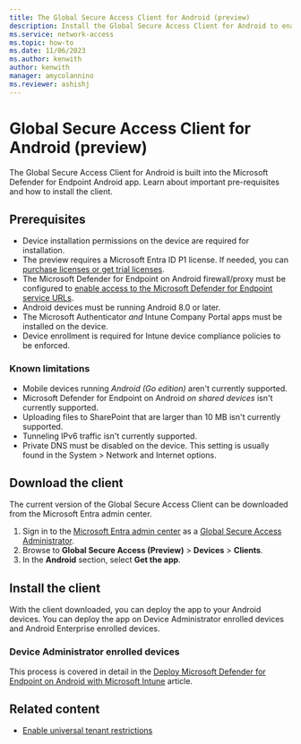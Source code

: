 ```yaml
---
title: The Global Secure Access Client for Android (preview)
description: Install the Global Secure Access Client for Android to enable connectivity to Microsoft's Security Edge Solutions, Microsoft Entra Internet Access and Microsoft Entra Private Access.
ms.service: network-access
ms.topic: how-to
ms.date: 11/06/2023
ms.author: kenwith
author: kenwith
manager: amycolannino
ms.reviewer: ashishj
---
```

# Global Secure Access Client for Android (preview)

The Global Secure Access Client for Android is built into the Microsoft Defender for Endpoint Android app. Learn about important pre-requisites and how to install the client.

## Prerequisites

- Device installation permissions on the device are required for installation.
- The preview requires a Microsoft Entra ID P1 license. If needed, you can [purchase licenses or get trial licenses](https://aka.ms/azureadlicense).
- The Microsoft Defender for Endpoint on Android firewall/proxy must be configured to [enable access to the Microsoft Defender for Endpoint service URLs](/microsoft-365/security/defender-endpoint/configure-environment).
- Android devices must be running Android 8.0 or later.
- The Microsoft Authenticator *and* Intune Company Portal apps must be installed on the device.
- Device enrollment is required for Intune device compliance policies to be enforced.

### Known limitations

- Mobile devices running *Android (Go edition)* aren't currently supported.
- Microsoft Defender for Endpoint on Android *on shared devices* isn't currently supported.
- Uploading files to SharePoint that are larger than 10 MB isn't currently supported.
- Tunneling IPv6 traffic isn't currently supported.
- Private DNS must be disabled on the device. This setting is usually found in the System > Network and Internet options.

## Download the client

The current version of the Global Secure Access Client can be downloaded from the Microsoft Entra admin center.

1. Sign in to the [Microsoft Entra admin center](https://entra.microsoft.com) as a [Global Secure Access Administrator](/azure/active-directory/roles/permissions-reference#global-secure-access-administrator).
1. Browse to **Global Secure Access (Preview)** > **Devices** > **Clients**.
1. In the **Android** section, select **Get the app**.

## Install the client

With the client downloaded, you can deploy the app to your Android devices. You can deploy the app on Device Administrator enrolled devices and Android Enterprise enrolled devices.

### Device Administrator enrolled devices

This process is covered in detail in the [Deploy Microsoft Defender for Endpoint on Android with Microsoft Intune](/microsoft-365/defender-endpoint/android-intune#deploy-on-device-administrator-enrolled-devices) article.

## Related content

- [Enable universal tenant restrictions](how-to-universal-tenant-restrictions.md)
